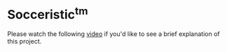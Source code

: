 # Socceristic<sup>tm</sup>

Please watch the following <a href= 'https://www.youtube.com/watch?v=DJg8pXbP3JU'>video</a> if you'd like to see a brief explanation of this project.
